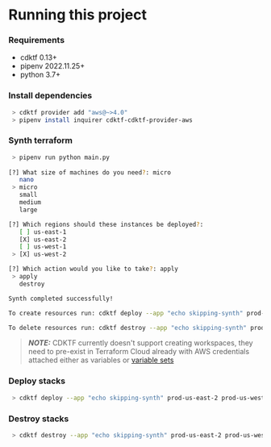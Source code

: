# Running this project

### Requirements

* cdktf 0.13+
* pipenv 2022.11.25+
* python 3.7+

### Install dependencies

```bash
 > cdktf provider add "aws@~>4.0"
 > pipenv install inquirer cdktf-cdktf-provider-aws
```

### Synth terraform

```bash
 > pipenv run python main.py 
 
[?] What size of machines do you need?: micro
   nano
 > micro
   small
   medium
   large

[?] Which regions should these instances be deployed?: 
   [ ] us-east-1
   [X] us-east-2
   [ ] us-west-1
 > [X] us-west-2

[?] Which action would you like to take?: apply
 > apply
   destroy

Synth completed successfully!

To create resources run: cdktf deploy --app "echo skipping-synth" prod-us-west-2 prod-us-east-2 --auto-approve

To delete resources run: cdktf destroy --app "echo skipping-synth" prod-us-west-2 prod-us-east-2 --auto-approve

```

> **_NOTE:_**  CDKTF currently doesn't support creating workspaces, they need to pre-exist in Terraform Cloud already with AWS credentials attached either as variables or [variable sets](https://developer.hashicorp.com/terraform/tutorials/cloud/cloud-multiple-variable-sets)

### Deploy stacks

```bash
 > cdktf deploy --app "echo skipping-synth" prod-us-east-2 prod-us-west-2 --auto-approve
```

### Destroy stacks

```bash
 > cdktf destroy --app "echo skipping-synth" prod-us-east-2 prod-us-west-2 --auto-approve
```